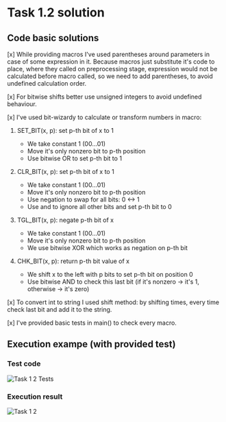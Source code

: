 # Task 1.2 solution
## Code basic solutions
[x] While providing macros I've used parentheses around parameters in case of some expression in it. Because macros just substitute it's code to place, 
where they called on preprocessing stage, expression would not be calculated before macro called, so we need to add parentheses, to avoid undefined calculation order.

[x] For bitwise shifts better use unsigned integers to avoid undefined behaviour.

[x] I've used bit-wizardy to calculate or transform numbers in macro:
  1. SET_BIT(x, p): set p-th bit of x to 1
     - We take constant 1 (00...01)
     - Move it's only nonzero bit to p-th position
     - Use bitwise OR to set p-th bit to 1

  2. CLR_BIT(x, p): set p-th bit of x to 1
     - We take constant 1 (00...01)
     - Move it's only nonzero bit to p-th position
     - Use negation to swap for all bits: 0 <-> 1
     - Use and to ignore all other bits and set p-th bit to 0

  3. TGL_BIT(x, p): negate p-th bit of x
     - We take constant 1 (00...01)
     - Move it's only nonzero bit to p-th position
     - We use bitwise XOR which works as negation on p-th bit
  
 4. CHK_BIT(x, p): return p-th bit value of x
     - We shift x to the left with p bits to set p-th bit on position 0
     - Use bitwise AND to check this last bit (if it's nonzero -> it's 1, otherwise -> it's zero)

[x] To convert int to string I used shift method: by shifting <size> times, every time check last bit and add it to the string.
  
[x] I've provided basic tests in main() to check every macro.
  
## Execution exampe (with provided test)
### Test code
![Task 1 2 Tests](https://user-images.githubusercontent.com/48071683/190519783-7aeacf43-f8a2-4cd8-a83f-4c8e9dbeec5f.png)

### Execution result
![Task 1 2](https://user-images.githubusercontent.com/48071683/190519693-2c0167e6-09b1-41db-ad05-31cd69b35689.png)

